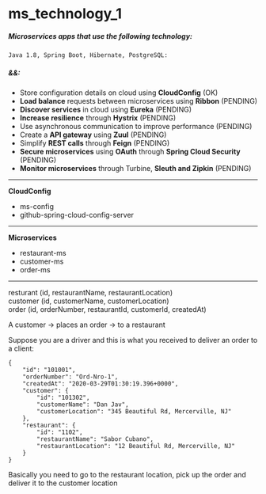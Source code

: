 # ms_technology_1
##### Microservices apps that use the following technology:  
`Java 1.8, Spring Boot, Hibernate, PostgreSQL:`  
##### &&:  
- Store configuration details on cloud using **CloudConfig**                        (OK)
- **Load balance** requests between microservices using **Ribbon**                  (PENDING)
- **Discover services** in cloud using **Eureka**                                   (PENDING)
- **Increase resilience** through **Hystrix**                                       (PENDING)
- Use asynchronous communication to improve performance                             (PENDING)
- Create a **API gateway** using **Zuul**                                           (PENDING)
- Simplify **REST calls** through **Feign**                                         (PENDING)
- **Secure microservices** using **OAuth** through **Spring Cloud Security**        (PENDING)
- **Monitor microservices** through Turbine, **Sleuth and Zipkin**                  (PENDING)

****************
**CloudConfig**  
- ms-config
- github-spring-cloud-config-server
****************    
**Microservices**    
- restaurant-ms
- customer-ms
- order-ms   
****************
resturant (id, restaurantName, restaurantLocation)  
customer (id, customerName, customerLocation)  
order (id, orderNumber, restaurantId, customerId, createdAt)  

A customer -> places an order -> to a restaurant  

Suppose you are a driver and this is what you received to deliver an order to a client:
```
{
    "id": "101001",
    "orderNumber": "Ord-Nro-1",
    "createdAt": "2020-03-29T01:30:19.396+0000",
    "customer": {
        "id": "101302",
        "customerName": "Dan Jav",
        "customerLocation": "345 Beautiful Rd, Mercerville, NJ"
    },
    "restaurant": {
        "id": "1102",
        "restaurantName": "Sabor Cubano",
        "restaurantLocation": "12 Beautiful Rd, Mercerville, NJ"
    }
}
``` 

Basically you need to go to the restaurant location, pick up the order and deliver it to the customer location
